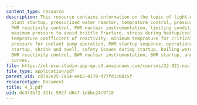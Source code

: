 ```yaml
---
content_type: resource
description: This resource contains information on the topic of light-water reactor
  plant startup, pressurized water reactor, temprature control, pressure control,
  PWR reactivity control, PWR nuclear instrumentation, limiting conditions for startup,
  maximum pressure to avoid brittle fracture, stress during heatup/cooldown, moderator
  temprature coefficient of reactivity, minimum temprature for criticality, minimum
  pressure for coolant pump operation, PWR startup sequence, operational issues during
  startup, shrink and swell, safety issues during startup, boiling water reactor startup,
  BWR reactivity control, BWR nuclear instrumentation, BWR startup, and BWR operating
  curves.
file: https://ol-ocw-studio-app-qa.s3.amazonaws.com/courses/22-921-nuclear-power-plant-dynamics-and-control-january-iap-2006/de373bf2321c992fd0c71ebbc24c9f18_4_1.pdf
file_type: application/pdf
parent_uid: cd702e25-7a54-eeb2-0170-d77fd1c0015f
resourcetype: Document
title: 4_1.pdf
uid: de373bf2-321c-992f-d0c7-1ebbc24c9f18
---
```

